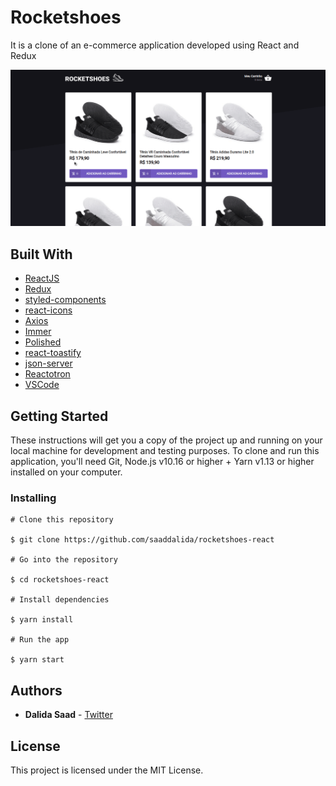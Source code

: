 # Rocketshoes

It is a clone of an e-commerce application developed using React and Redux

![Rocketshoes](rocketshoes.gif)

## Built With

- [ReactJS](https://reactjs.org/)
- [Redux](https://reactjs.org/)
- [styled-components](https://www.styled-components.com/)
- [react-icons](https://react-icons.netlify.com/)
- [Axios](https://github.com/axios/axios)
- [Immer](https://github.com/immerjs/immer)
- [Polished](https://polished.js.org/)
- [react-toastify](https://fkhadra.github.io/react-toastify/)
- [json-server](https://github.com/typicode/json-server)
- [Reactotron](https://infinite.red/reactotron)
- [VSCode](https://code.visualstudio.com/)

## Getting Started

These instructions will get you a copy of the project up and running on your local machine for development and testing purposes. To clone and run this application, you'll need Git, Node.js v10.16 or higher + Yarn v1.13 or higher installed on your computer.

### Installing

    # Clone this repository

    $ git clone https://github.com/saaddalida/rocketshoes-react

    # Go into the repository

    $ cd rocketshoes-react

    # Install dependencies

    $ yarn install

    # Run the app

    $ yarn start

## Authors

- **Dalida Saad** - [Twitter](https://twitter.com/dalida_saad)

## License

This project is licensed under the MIT License.
